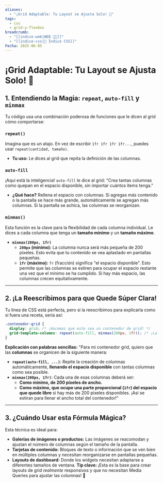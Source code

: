 ```yaml
---
aliases:
  - "¡Grid Adaptable: Tu Layout se Ajusta Solo! 📐"
tags:
  - css
  - grid-y-flexbox
breadcrumb:
  - "[[indice-web|WEB 🔗📝]]"
  - "[[indice-css|💄 Índice CSS]]"
Fecha: 2025-06-05
---
```

# ¡Grid Adaptable: Tu Layout se Ajusta Solo! 📐

## 1. Entendiendo la Magia: `repeat`, `auto-fill` y `minmax`
Tu código usa una combinación poderosa de funciones que le dicen al grid cómo comportarse:
### `repeat()`
Imagina que es un atajo. En vez de escribir `1fr 1fr 1fr 1fr...`, puedes usar `repeat(cantidad, tamaño)`.
- **Tu uso:** Le dices al grid que repita la definición de las columnas.
### `auto-fill`
¡Aquí está la inteligencia! `auto-fill` le dice al grid: "Crea tantas columnas como quepan en el espacio disponible, sin importar cuántos ítems tenga."
- **¿Qué hace?** Rellena el espacio con columnas. Si agregas más contenido o la pantalla se hace más grande, automáticamente se agregan más columnas. Si la pantalla se achica, las columnas se reorganizan.
### `minmax()`
Esta función es la clave para la flexibilidad de cada columna individual. Le dices a cada columna que tenga un **tamaño mínimo** y un **tamaño máximo**.
- **`minmax(200px, 1fr)`**
    - **`200px` (mínimo):** La columna nunca será más pequeña de 200 píxeles. Esto evita que tu contenido se vea aplastado en pantallas pequeñas.
    - **`1fr` (máximo):** `fr` (fracción) significa "el espacio disponible". Esto permite que las columnas se estiren para ocupar el espacio restante una vez que el mínimo se ha cumplido. Si hay más espacio, las columnas crecen equitativamente.
---
## 2. ¡La Reescribimos para que Quede Súper Clara!
Tu línea de CSS está perfecta, pero si la reescribimos para explicarla como si fuera una receta, sería así:
```css
.contenedor-grid {
  display: grid; /* ¡Hacemos que este sea un contenedor de grid! */
  grid-template-columns: repeat(auto-fill, minmax(200px, 1fr)); /* ¡La magia! */
}
```
**Explicación con palabras sencillas:**
"Para mi contenedor grid, quiero que las **columnas** se organicen de la siguiente manera:
- **`repeat(auto-fill, ...)`**: Repite la creación de columnas automáticamente, **llenando el espacio disponible** con tantas columnas como sea posible.
- **`minmax(200px, 1fr)`**: Cada una de esas columnas deberá ser:
    - **Como mínimo, de 200 píxeles de ancho.**
    - **Como máximo, que ocupe una parte proporcional (`1fr`) del espacio que quede libre** si hay más de 200 píxeles disponibles. ¡Así se estiran para llenar el ancho total del contenedor!"
---
## 3. ¿Cuándo Usar esta Fórmula Mágica?
Esta técnica es ideal para:
- **Galerías de imágenes o productos:** Las imágenes se reacomodan y ajustan el número de columnas según el tamaño de la pantalla.
- **Tarjetas de contenido:** Bloques de texto o información que se ven bien en múltiples columnas y necesitan reorganizarse en pantallas pequeñas.
- **Layouts de dashboard:** Donde los widgets necesitan adaptarse a diferentes tamaños de ventana.
**Tip clave:** ¡Esta es la base para crear layouts de grid _realmente_ responsivos y que no necesitan Media Queries para ajustar las columnas! 🚀